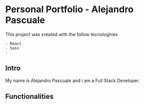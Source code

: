 # Personal Portfolio - Alejandro Pascuale

This project was created with the follow tecnologhies

    - React
    - Sass
    - 
## Intro

My name is Alejandro Pascuale and i am a Full Stack Developer.

## Functionalities

